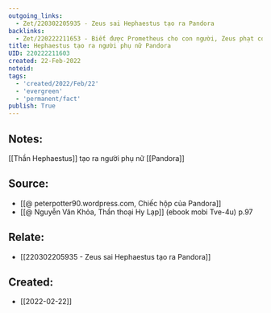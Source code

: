 ```yaml
---
outgoing_links:
  - Zet/220302205935 - Zeus sai Hephaestus tạo ra Pandora
backlinks:
  - Zet/220222211653 - Biết được Prometheus cho con người, Zeus phạt con người thông qua Pandora
title: Hephaestus tạo ra người phụ nữ Pandora
UID: 220222211603
created: 22-Feb-2022
noteid:
tags:
  - 'created/2022/Feb/22'
  - 'evergreen'
  - 'permanent/fact'
publish: True
---
```

## Notes:
[[Thần Hephaestus]] tạo ra người phụ nữ [[Pandora]]

## Source:
- [[@ peterpotter90.wordpress.com, Chiếc hộp của Pandora]]
- [[@ Nguyễn Văn Khỏa, Thần thoại Hy Lạp]] (ebook mobi Tve-4u) p.97

## Relate:
- [[220302205935 - Zeus sai Hephaestus tạo ra Pandora]]


## Created:
- [[2022-02-22]]
